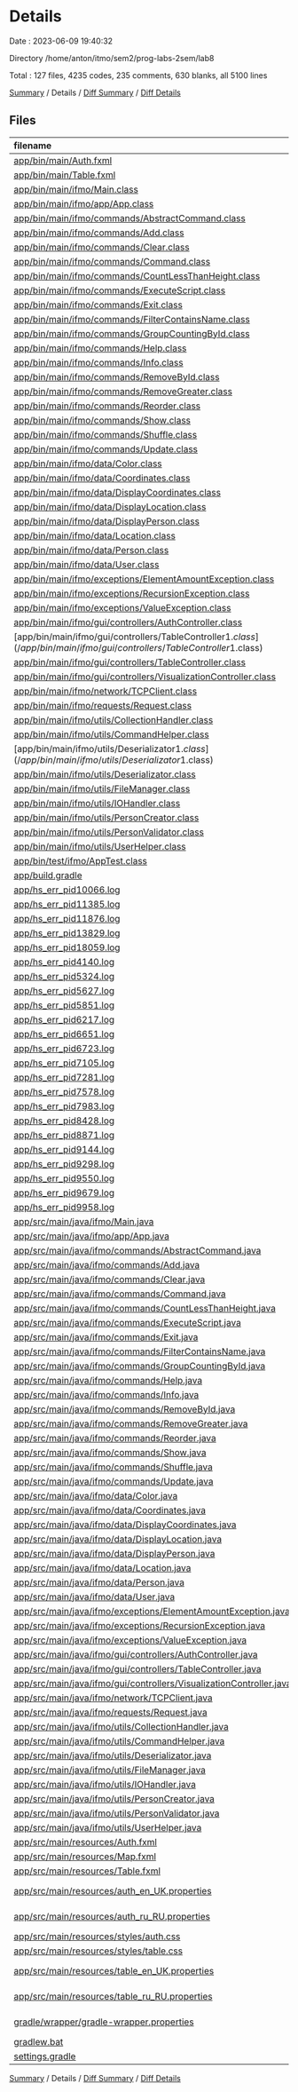 # Details

Date : 2023-06-09 19:40:32

Directory /home/anton/itmo/sem2/prog-labs-2sem/lab8

Total : 127 files,  4235 codes, 235 comments, 630 blanks, all 5100 lines

[Summary](results.md) / Details / [Diff Summary](diff.md) / [Diff Details](diff-details.md)

## Files
| filename | language | code | comment | blank | total |
| :--- | :--- | ---: | ---: | ---: | ---: |
| [app/bin/main/Auth.fxml](/app/bin/main/Auth.fxml) | XML | 18 | 0 | 3 | 21 |
| [app/bin/main/Table.fxml](/app/bin/main/Table.fxml) | XML | 66 | 0 | 3 | 69 |
| [app/bin/main/ifmo/Main.class](/app/bin/main/ifmo/Main.class) | Java | 9 | 0 | 0 | 9 |
| [app/bin/main/ifmo/app/App.class](/app/bin/main/ifmo/app/App.class) | Java | 56 | 0 | 0 | 56 |
| [app/bin/main/ifmo/commands/AbstractCommand.class](/app/bin/main/ifmo/commands/AbstractCommand.class) | Java | 8 | 0 | 0 | 8 |
| [app/bin/main/ifmo/commands/Add.class](/app/bin/main/ifmo/commands/Add.class) | Java | 11 | 0 | 0 | 11 |
| [app/bin/main/ifmo/commands/Clear.class](/app/bin/main/ifmo/commands/Clear.class) | Java | 12 | 0 | 0 | 12 |
| [app/bin/main/ifmo/commands/Command.class](/app/bin/main/ifmo/commands/Command.class) | Java | 3 | 0 | 1 | 4 |
| [app/bin/main/ifmo/commands/CountLessThanHeight.class](/app/bin/main/ifmo/commands/CountLessThanHeight.class) | Java | 11 | 0 | 0 | 11 |
| [app/bin/main/ifmo/commands/ExecuteScript.class](/app/bin/main/ifmo/commands/ExecuteScript.class) | Java | 37 | 0 | 0 | 37 |
| [app/bin/main/ifmo/commands/Exit.class](/app/bin/main/ifmo/commands/Exit.class) | Java | 16 | 0 | 0 | 16 |
| [app/bin/main/ifmo/commands/FilterContainsName.class](/app/bin/main/ifmo/commands/FilterContainsName.class) | Java | 11 | 0 | 0 | 11 |
| [app/bin/main/ifmo/commands/GroupCountingById.class](/app/bin/main/ifmo/commands/GroupCountingById.class) | Java | 11 | 0 | 0 | 11 |
| [app/bin/main/ifmo/commands/Help.class](/app/bin/main/ifmo/commands/Help.class) | Java | 20 | 0 | 0 | 20 |
| [app/bin/main/ifmo/commands/Info.class](/app/bin/main/ifmo/commands/Info.class) | Java | 11 | 0 | 0 | 11 |
| [app/bin/main/ifmo/commands/RemoveById.class](/app/bin/main/ifmo/commands/RemoveById.class) | Java | 12 | 0 | 0 | 12 |
| [app/bin/main/ifmo/commands/RemoveGreater.class](/app/bin/main/ifmo/commands/RemoveGreater.class) | Java | 12 | 0 | 0 | 12 |
| [app/bin/main/ifmo/commands/Reorder.class](/app/bin/main/ifmo/commands/Reorder.class) | Java | 11 | 0 | 0 | 11 |
| [app/bin/main/ifmo/commands/Show.class](/app/bin/main/ifmo/commands/Show.class) | Java | 11 | 0 | 0 | 11 |
| [app/bin/main/ifmo/commands/Shuffle.class](/app/bin/main/ifmo/commands/Shuffle.class) | Java | 11 | 0 | 0 | 11 |
| [app/bin/main/ifmo/commands/Update.class](/app/bin/main/ifmo/commands/Update.class) | Java | 12 | 0 | 0 | 12 |
| [app/bin/main/ifmo/data/Color.class](/app/bin/main/ifmo/data/Color.class) | Java | 16 | 0 | 0 | 16 |
| [app/bin/main/ifmo/data/Coordinates.class](/app/bin/main/ifmo/data/Coordinates.class) | Java | 16 | 0 | 0 | 16 |
| [app/bin/main/ifmo/data/DisplayCoordinates.class](/app/bin/main/ifmo/data/DisplayCoordinates.class) | Java | 18 | 0 | 0 | 18 |
| [app/bin/main/ifmo/data/DisplayLocation.class](/app/bin/main/ifmo/data/DisplayLocation.class) | Java | 15 | 0 | 0 | 15 |
| [app/bin/main/ifmo/data/DisplayPerson.class](/app/bin/main/ifmo/data/DisplayPerson.class) | Java | 44 | 0 | 1 | 45 |
| [app/bin/main/ifmo/data/Location.class](/app/bin/main/ifmo/data/Location.class) | Java | 21 | 0 | 0 | 21 |
| [app/bin/main/ifmo/data/Person.class](/app/bin/main/ifmo/data/Person.class) | Java | 13 | 20 | 0 | 33 |
| [app/bin/main/ifmo/data/User.class](/app/bin/main/ifmo/data/User.class) | Java | 9 | 0 | 0 | 9 |
| [app/bin/main/ifmo/exceptions/ElementAmountException.class](/app/bin/main/ifmo/exceptions/ElementAmountException.class) | Java | 5 | 0 | 0 | 5 |
| [app/bin/main/ifmo/exceptions/RecursionException.class](/app/bin/main/ifmo/exceptions/RecursionException.class) | Java | 5 | 0 | 0 | 5 |
| [app/bin/main/ifmo/exceptions/ValueException.class](/app/bin/main/ifmo/exceptions/ValueException.class) | Java | 5 | 0 | 0 | 5 |
| [app/bin/main/ifmo/gui/controllers/AuthController.class](/app/bin/main/ifmo/gui/controllers/AuthController.class) | Java | 55 | 0 | 0 | 55 |
| [app/bin/main/ifmo/gui/controllers/TableController$1.class](/app/bin/main/ifmo/gui/controllers/TableController$1.class) | Java | 77 | 0 | 0 | 77 |
| [app/bin/main/ifmo/gui/controllers/TableController.class](/app/bin/main/ifmo/gui/controllers/TableController.class) | Java | 197 | 0 | 0 | 197 |
| [app/bin/main/ifmo/gui/controllers/VisualizationController.class](/app/bin/main/ifmo/gui/controllers/VisualizationController.class) | Java | 107 | 0 | 1 | 108 |
| [app/bin/main/ifmo/network/TCPClient.class](/app/bin/main/ifmo/network/TCPClient.class) | Java | 71 | 0 | 0 | 71 |
| [app/bin/main/ifmo/requests/Request.class](/app/bin/main/ifmo/requests/Request.class) | Java | 9 | 0 | 0 | 9 |
| [app/bin/main/ifmo/utils/CollectionHandler.class](/app/bin/main/ifmo/utils/CollectionHandler.class) | Java | 64 | 0 | 0 | 64 |
| [app/bin/main/ifmo/utils/CommandHelper.class](/app/bin/main/ifmo/utils/CommandHelper.class) | Java | 23 | 0 | 0 | 23 |
| [app/bin/main/ifmo/utils/Deserializator$1.class](/app/bin/main/ifmo/utils/Deserializator$1.class) | Java | 8 | 0 | 0 | 8 |
| [app/bin/main/ifmo/utils/Deserializator.class](/app/bin/main/ifmo/utils/Deserializator.class) | Java | 16 | 0 | 0 | 16 |
| [app/bin/main/ifmo/utils/FileManager.class](/app/bin/main/ifmo/utils/FileManager.class) | Java | 22 | 0 | 0 | 22 |
| [app/bin/main/ifmo/utils/IOHandler.class](/app/bin/main/ifmo/utils/IOHandler.class) | Java | 14 | 0 | 0 | 14 |
| [app/bin/main/ifmo/utils/PersonCreator.class](/app/bin/main/ifmo/utils/PersonCreator.class) | Java | 56 | 0 | 0 | 56 |
| [app/bin/main/ifmo/utils/PersonValidator.class](/app/bin/main/ifmo/utils/PersonValidator.class) | Java | 34 | 0 | 0 | 34 |
| [app/bin/main/ifmo/utils/UserHelper.class](/app/bin/main/ifmo/utils/UserHelper.class) | Java | 17 | 0 | 0 | 17 |
| [app/bin/test/ifmo/AppTest.class](/app/bin/test/ifmo/AppTest.class) | Java | 14 | 0 | 1 | 15 |
| [app/build.gradle](/app/build.gradle) | Gradle | 48 | 2 | 8 | 58 |
| [app/hs_err_pid10066.log](/app/hs_err_pid10066.log) | Log | 27 | 0 | 9 | 36 |
| [app/hs_err_pid11385.log](/app/hs_err_pid11385.log) | Log | 29 | 0 | 9 | 38 |
| [app/hs_err_pid11876.log](/app/hs_err_pid11876.log) | Log | 24 | 0 | 7 | 31 |
| [app/hs_err_pid13829.log](/app/hs_err_pid13829.log) | Log | 27 | 0 | 10 | 37 |
| [app/hs_err_pid18059.log](/app/hs_err_pid18059.log) | Log | 31 | 0 | 10 | 41 |
| [app/hs_err_pid4140.log](/app/hs_err_pid4140.log) | Log | 26 | 0 | 10 | 36 |
| [app/hs_err_pid5324.log](/app/hs_err_pid5324.log) | Log | 30 | 0 | 10 | 40 |
| [app/hs_err_pid5627.log](/app/hs_err_pid5627.log) | Log | 28 | 0 | 9 | 37 |
| [app/hs_err_pid5851.log](/app/hs_err_pid5851.log) | Log | 19 | 0 | 4 | 23 |
| [app/hs_err_pid6217.log](/app/hs_err_pid6217.log) | Log | 28 | 0 | 9 | 37 |
| [app/hs_err_pid6651.log](/app/hs_err_pid6651.log) | Log | 27 | 0 | 9 | 36 |
| [app/hs_err_pid6723.log](/app/hs_err_pid6723.log) | Log | 28 | 0 | 9 | 37 |
| [app/hs_err_pid7105.log](/app/hs_err_pid7105.log) | Log | 27 | 0 | 10 | 37 |
| [app/hs_err_pid7281.log](/app/hs_err_pid7281.log) | Log | 25 | 0 | 10 | 35 |
| [app/hs_err_pid7578.log](/app/hs_err_pid7578.log) | Log | 39 | 0 | 11 | 50 |
| [app/hs_err_pid7983.log](/app/hs_err_pid7983.log) | Log | 37 | 0 | 10 | 47 |
| [app/hs_err_pid8428.log](/app/hs_err_pid8428.log) | Log | 29 | 0 | 10 | 39 |
| [app/hs_err_pid8871.log](/app/hs_err_pid8871.log) | Log | 35 | 0 | 10 | 45 |
| [app/hs_err_pid9144.log](/app/hs_err_pid9144.log) | Log | 24 | 0 | 8 | 32 |
| [app/hs_err_pid9298.log](/app/hs_err_pid9298.log) | Log | 32 | 0 | 11 | 43 |
| [app/hs_err_pid9550.log](/app/hs_err_pid9550.log) | Log | 25 | 0 | 9 | 34 |
| [app/hs_err_pid9679.log](/app/hs_err_pid9679.log) | Log | 27 | 0 | 9 | 36 |
| [app/hs_err_pid9958.log](/app/hs_err_pid9958.log) | Log | 28 | 0 | 10 | 38 |
| [app/src/main/java/ifmo/Main.java](/app/src/main/java/ifmo/Main.java) | Java | 16 | 12 | 5 | 33 |
| [app/src/main/java/ifmo/app/App.java](/app/src/main/java/ifmo/app/App.java) | Java | 70 | 0 | 26 | 96 |
| [app/src/main/java/ifmo/commands/AbstractCommand.java](/app/src/main/java/ifmo/commands/AbstractCommand.java) | Java | 17 | 0 | 6 | 23 |
| [app/src/main/java/ifmo/commands/Add.java](/app/src/main/java/ifmo/commands/Add.java) | Java | 18 | 8 | 2 | 28 |
| [app/src/main/java/ifmo/commands/Clear.java](/app/src/main/java/ifmo/commands/Clear.java) | Java | 18 | 3 | 2 | 23 |
| [app/src/main/java/ifmo/commands/Command.java](/app/src/main/java/ifmo/commands/Command.java) | Java | 7 | 8 | 3 | 18 |
| [app/src/main/java/ifmo/commands/CountLessThanHeight.java](/app/src/main/java/ifmo/commands/CountLessThanHeight.java) | Java | 21 | 3 | 4 | 28 |
| [app/src/main/java/ifmo/commands/ExecuteScript.java](/app/src/main/java/ifmo/commands/ExecuteScript.java) | Java | 68 | 3 | 4 | 75 |
| [app/src/main/java/ifmo/commands/Exit.java](/app/src/main/java/ifmo/commands/Exit.java) | Java | 24 | 3 | 1 | 28 |
| [app/src/main/java/ifmo/commands/FilterContainsName.java](/app/src/main/java/ifmo/commands/FilterContainsName.java) | Java | 18 | 3 | 2 | 23 |
| [app/src/main/java/ifmo/commands/GroupCountingById.java](/app/src/main/java/ifmo/commands/GroupCountingById.java) | Java | 18 | 3 | 3 | 24 |
| [app/src/main/java/ifmo/commands/Help.java](/app/src/main/java/ifmo/commands/Help.java) | Java | 29 | 3 | 4 | 36 |
| [app/src/main/java/ifmo/commands/Info.java](/app/src/main/java/ifmo/commands/Info.java) | Java | 18 | 3 | 3 | 24 |
| [app/src/main/java/ifmo/commands/RemoveById.java](/app/src/main/java/ifmo/commands/RemoveById.java) | Java | 21 | 3 | 4 | 28 |
| [app/src/main/java/ifmo/commands/RemoveGreater.java](/app/src/main/java/ifmo/commands/RemoveGreater.java) | Java | 21 | 3 | 4 | 28 |
| [app/src/main/java/ifmo/commands/Reorder.java](/app/src/main/java/ifmo/commands/Reorder.java) | Java | 18 | 3 | 3 | 24 |
| [app/src/main/java/ifmo/commands/Show.java](/app/src/main/java/ifmo/commands/Show.java) | Java | 18 | 3 | 1 | 22 |
| [app/src/main/java/ifmo/commands/Shuffle.java](/app/src/main/java/ifmo/commands/Shuffle.java) | Java | 18 | 3 | 2 | 23 |
| [app/src/main/java/ifmo/commands/Update.java](/app/src/main/java/ifmo/commands/Update.java) | Java | 21 | 3 | 3 | 27 |
| [app/src/main/java/ifmo/data/Color.java](/app/src/main/java/ifmo/data/Color.java) | Java | 9 | 4 | 3 | 16 |
| [app/src/main/java/ifmo/data/Coordinates.java](/app/src/main/java/ifmo/data/Coordinates.java) | Java | 24 | 4 | 5 | 33 |
| [app/src/main/java/ifmo/data/DisplayCoordinates.java](/app/src/main/java/ifmo/data/DisplayCoordinates.java) | Java | 35 | 0 | 12 | 47 |
| [app/src/main/java/ifmo/data/DisplayLocation.java](/app/src/main/java/ifmo/data/DisplayLocation.java) | Java | 23 | 0 | 9 | 32 |
| [app/src/main/java/ifmo/data/DisplayPerson.java](/app/src/main/java/ifmo/data/DisplayPerson.java) | Java | 126 | 1 | 17 | 144 |
| [app/src/main/java/ifmo/data/Location.java](/app/src/main/java/ifmo/data/Location.java) | Java | 40 | 4 | 11 | 55 |
| [app/src/main/java/ifmo/data/Person.java](/app/src/main/java/ifmo/data/Person.java) | Java | 99 | 4 | 5 | 108 |
| [app/src/main/java/ifmo/data/User.java](/app/src/main/java/ifmo/data/User.java) | Java | 22 | 0 | 6 | 28 |
| [app/src/main/java/ifmo/exceptions/ElementAmountException.java](/app/src/main/java/ifmo/exceptions/ElementAmountException.java) | Java | 3 | 0 | 3 | 6 |
| [app/src/main/java/ifmo/exceptions/RecursionException.java](/app/src/main/java/ifmo/exceptions/RecursionException.java) | Java | 3 | 0 | 3 | 6 |
| [app/src/main/java/ifmo/exceptions/ValueException.java](/app/src/main/java/ifmo/exceptions/ValueException.java) | Java | 3 | 0 | 2 | 5 |
| [app/src/main/java/ifmo/gui/controllers/AuthController.java](/app/src/main/java/ifmo/gui/controllers/AuthController.java) | Java | 80 | 0 | 12 | 92 |
| [app/src/main/java/ifmo/gui/controllers/TableController.java](/app/src/main/java/ifmo/gui/controllers/TableController.java) | Java | 325 | 3 | 53 | 381 |
| [app/src/main/java/ifmo/gui/controllers/VisualizationController.java](/app/src/main/java/ifmo/gui/controllers/VisualizationController.java) | Java | 116 | 0 | 31 | 147 |
| [app/src/main/java/ifmo/network/TCPClient.java](/app/src/main/java/ifmo/network/TCPClient.java) | Java | 93 | 0 | 22 | 115 |
| [app/src/main/java/ifmo/requests/Request.java](/app/src/main/java/ifmo/requests/Request.java) | Java | 28 | 0 | 8 | 36 |
| [app/src/main/java/ifmo/utils/CollectionHandler.java](/app/src/main/java/ifmo/utils/CollectionHandler.java) | Java | 94 | 27 | 14 | 135 |
| [app/src/main/java/ifmo/utils/CommandHelper.java](/app/src/main/java/ifmo/utils/CommandHelper.java) | Java | 42 | 3 | 6 | 51 |
| [app/src/main/java/ifmo/utils/Deserializator.java](/app/src/main/java/ifmo/utils/Deserializator.java) | Java | 23 | 0 | 6 | 29 |
| [app/src/main/java/ifmo/utils/FileManager.java](/app/src/main/java/ifmo/utils/FileManager.java) | Java | 33 | 3 | 7 | 43 |
| [app/src/main/java/ifmo/utils/IOHandler.java](/app/src/main/java/ifmo/utils/IOHandler.java) | Java | 12 | 3 | 2 | 17 |
| [app/src/main/java/ifmo/utils/PersonCreator.java](/app/src/main/java/ifmo/utils/PersonCreator.java) | Java | 146 | 34 | 9 | 189 |
| [app/src/main/java/ifmo/utils/PersonValidator.java](/app/src/main/java/ifmo/utils/PersonValidator.java) | Java | 36 | 4 | 6 | 46 |
| [app/src/main/java/ifmo/utils/UserHelper.java](/app/src/main/java/ifmo/utils/UserHelper.java) | Java | 40 | 25 | 9 | 74 |
| [app/src/main/resources/Auth.fxml](/app/src/main/resources/Auth.fxml) | XML | 18 | 0 | 3 | 21 |
| [app/src/main/resources/Map.fxml](/app/src/main/resources/Map.fxml) | XML | 12 | 0 | 4 | 16 |
| [app/src/main/resources/Table.fxml](/app/src/main/resources/Table.fxml) | XML | 66 | 0 | 3 | 69 |
| [app/src/main/resources/auth_en_UK.properties](/app/src/main/resources/auth_en_UK.properties) | Java Properties | 5 | 0 | 0 | 5 |
| [app/src/main/resources/auth_ru_RU.properties](/app/src/main/resources/auth_ru_RU.properties) | Java Properties | 5 | 0 | 0 | 5 |
| [app/src/main/resources/styles/auth.css](/app/src/main/resources/styles/auth.css) | CSS | 31 | 0 | 5 | 36 |
| [app/src/main/resources/styles/table.css](/app/src/main/resources/styles/table.css) | CSS | 11 | 0 | 1 | 12 |
| [app/src/main/resources/table_en_UK.properties](/app/src/main/resources/table_en_UK.properties) | Java Properties | 37 | 6 | 7 | 50 |
| [app/src/main/resources/table_ru_RU.properties](/app/src/main/resources/table_ru_RU.properties) | Java Properties | 37 | 6 | 7 | 50 |
| [gradle/wrapper/gradle-wrapper.properties](/gradle/wrapper/gradle-wrapper.properties) | Java Properties | 6 | 0 | 1 | 7 |
| [gradlew.bat](/gradlew.bat) | Batch | 71 | 0 | 22 | 93 |
| [settings.gradle](/settings.gradle) | Gradle | 2 | 12 | 3 | 17 |

[Summary](results.md) / Details / [Diff Summary](diff.md) / [Diff Details](diff-details.md)